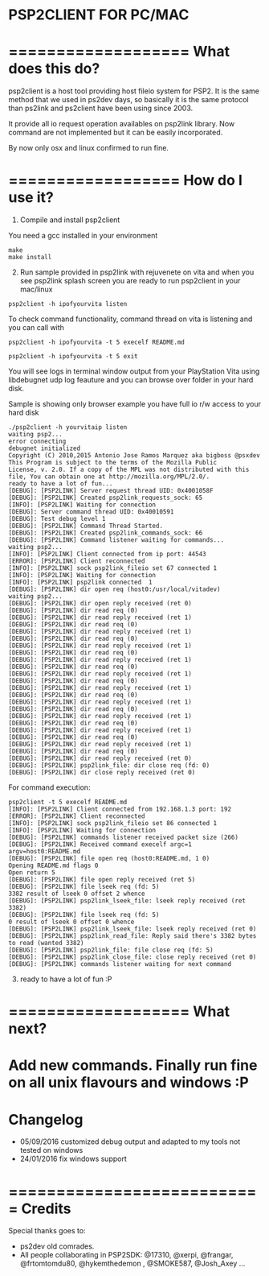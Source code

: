 PSP2CLIENT FOR PC/MAC
=================
 
===================
 What does this do?
===================
 
  psp2client is a host tool providing host fileio system for PSP2. It is the same method that we used in ps2dev days, so basically it is the same protocol than ps2link and ps2client have been using since 2003.
  
  It provide all io request operation availables on psp2link library. Now command are not implemented but it can be easily incorporated.
  
  By now only osx and linux confirmed to run fine. 
  
==================
  How do I use it?
==================

 1) Compile and install psp2client

  You need a gcc installed in your environment 
  
  ```
  make
  make install
  ```
  

 2) Run sample provided in psp2link with rejuvenete on vita and when you see psp2link splash screen you are ready to run psp2client in your mac/linux
   
  ```
  psp2client -h ipofyourvita listen 
  ```
  
  To check command functionality, command thread on vita is listening and you can call with
  ```
  psp2client -h ipofyourvita -t 5 execelf README.md 
  ```
  
  ```
  psp2client -h ipofyourvita -t 5 exit
  ```
  
 
 You will see logs in terminal window output from your PlayStation Vita using libdebugnet udp log feauture and you can browse over folder in your hard disk.
 
 Sample is showing only browser example you have full io r/w access to your hard disk
 
 ```
 ./psp2client -h yourvitaip listen
 waiting psp2...
 error connecting
 debugnet initialized
 Copyright (C) 2010,2015 Antonio Jose Ramos Marquez aka bigboss @psxdev
 This Program is subject to the terms of the Mozilla Public
 License, v. 2.0. If a copy of the MPL was not distributed with this
 file, You can obtain one at http://mozilla.org/MPL/2.0/.
 ready to have a lot of fun...
 [DEBUG]: [PSP2LINK] Server request thread UID: 0x4001058F
 [DEBUG]: [PSP2LINK] Created psp2link_requests_sock: 65
 [INFO]: [PSP2LINK] Waiting for connection
 [DEBUG]: Server command thread UID: 0x40010591
 [DEBUG]: Test debug level 1
 [DEBUG]: [PSP2LINK] Command Thread Started.
 [DEBUG]: [PSP2LINK] Created psp2link_commands_sock: 66
 [DEBUG]: [PSP2LINK] Command listener waiting for commands...
 waiting psp2...
 [INFO]: [PSP2LINK] Client connected from ip port: 44543
 [ERROR]: [PSP2LINK] Client reconnected
 [INFO]: [PSP2LINK] sock psp2link_fileio set 67 connected 1
 [INFO]: [PSP2LINK] Waiting for connection
 [INFO]: [PSP2LINK] psp2link connected  1
 [DEBUG]: [PSP2LINK] dir open req (host0:/usr/local/vitadev)
 waiting psp2...
 [DEBUG]: [PSP2LINK] dir open reply received (ret 0)
 [DEBUG]: [PSP2LINK] dir read req (0)
 [DEBUG]: [PSP2LINK] dir read reply received (ret 1)
 [DEBUG]: [PSP2LINK] dir read req (0)
 [DEBUG]: [PSP2LINK] dir read reply received (ret 1)
 [DEBUG]: [PSP2LINK] dir read req (0)
 [DEBUG]: [PSP2LINK] dir read reply received (ret 1) 
 [DEBUG]: [PSP2LINK] dir read req (0)
 [DEBUG]: [PSP2LINK] dir read reply received (ret 1)
 [DEBUG]: [PSP2LINK] dir read req (0)
 [DEBUG]: [PSP2LINK] dir read reply received (ret 1)
 [DEBUG]: [PSP2LINK] dir read req (0)
 [DEBUG]: [PSP2LINK] dir read reply received (ret 1)
 [DEBUG]: [PSP2LINK] dir read req (0)
 [DEBUG]: [PSP2LINK] dir read reply received (ret 1)
 [DEBUG]: [PSP2LINK] dir read req (0)
 [DEBUG]: [PSP2LINK] dir read reply received (ret 1)
 [DEBUG]: [PSP2LINK] dir read req (0)
 [DEBUG]: [PSP2LINK] dir read reply received (ret 1)
 [DEBUG]: [PSP2LINK] dir read req (0)
 [DEBUG]: [PSP2LINK] dir read reply received (ret 1)
 [DEBUG]: [PSP2LINK] dir read req (0) 
 [DEBUG]: [PSP2LINK] dir read reply received (ret 0)
 [DEBUG]: [PSP2LINK] psp2link_file: dir close req (fd: 0)
 [DEBUG]: [PSP2LINK] dir close reply received (ret 0)
 ```
 
 For command execution:
 
 ```
 psp2client -t 5 execelf README.md
 [INFO]: [PSP2LINK] Client connected from 192.168.1.3 port: 192
 [ERROR]: [PSP2LINK] Client reconnected
 [INFO]: [PSP2LINK] sock psp2link_fileio set 86 connected 1
 [INFO]: [PSP2LINK] Waiting for connection
 [DEBUG]: [PSP2LINK] commands listener received packet size (266)
 [DEBUG]: [PSP2LINK] Received command execelf argc=1 argv=host0:README.md
 [DEBUG]: [PSP2LINK] file open req (host0:README.md, 1 0)
 Opening README.md flags 0
 Open return 5
 [DEBUG]: [PSP2LINK] file open reply received (ret 5)
 [DEBUG]: [PSP2LINK] file lseek req (fd: 5)
 3382 result of lseek 0 offset 2 whence
 [DEBUG]: [PSP2LINK] psp2link_lseek_file: lseek reply received (ret 3382)
 [DEBUG]: [PSP2LINK] file lseek req (fd: 5)
 0 result of lseek 0 offset 0 whence
 [DEBUG]: [PSP2LINK] psp2link_lseek_file: lseek reply received (ret 0)
 [DEBUG]: [PSP2LINK] psp2link_read_file: Reply said there's 3382 bytes to read (wanted 3382)
 [DEBUG]: [PSP2LINK] psp2link_file: file close req (fd: 5)
 [DEBUG]: [PSP2LINK] psp2link_close_file: close reply received (ret 0)
 [DEBUG]: [PSP2LINK] commands listener waiting for next command
 
 ```
 3) ready to have a lot of fun :P
 

===================
 What next?
===================
 Add new commands. Finally run fine on all unix flavours and windows :P
===================
 Changelog
===================
  - 05/09/2016 customized debug output and adapted to my tools  not tested on windows 
  - 24/01/2016 fix windows support 
  
  
===========================
  Credits
===========================
  
  Special thanks goes to:
  
  - ps2dev old comrades. 
  - All people collaborating in PSP2SDK: @17310, @xerpi, @frangar, @frtomtomdu80, @hykemthedemon , @SMOKE587, @Josh_Axey ... 
  
